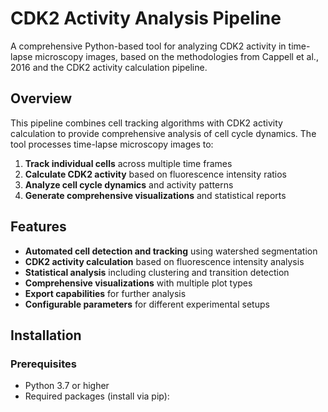 # CDK2 Activity Analysis Pipeline

A comprehensive Python-based tool for analyzing CDK2 activity in time-lapse microscopy images, based on the methodologies from Cappell et al., 2016 and the CDK2 activity calculation pipeline.

## Overview

This pipeline combines cell tracking algorithms with CDK2 activity calculation to provide comprehensive analysis of cell cycle dynamics. The tool processes time-lapse microscopy images to:

1. **Track individual cells** across multiple time frames
2. **Calculate CDK2 activity** based on fluorescence intensity ratios
3. **Analyze cell cycle dynamics** and activity patterns
4. **Generate comprehensive visualizations** and statistical reports

## Features

- **Automated cell detection and tracking** using watershed segmentation
- **CDK2 activity calculation** based on fluorescence intensity analysis
- **Statistical analysis** including clustering and transition detection
- **Comprehensive visualizations** with multiple plot types
- **Export capabilities** for further analysis
- **Configurable parameters** for different experimental setups

## Installation

### Prerequisites

- Python 3.7 or higher
- Required packages (install via pip):

